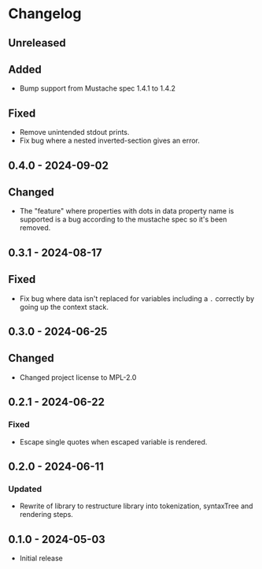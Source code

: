 # Changelog

## Unreleased

## Added

- Bump support from Mustache spec 1.4.1 to 1.4.2

## Fixed

- Remove unintended stdout prints.
- Fix bug where a nested inverted-section gives an error.

## 0.4.0 - 2024-09-02

## Changed

- The "feature" where properties with dots in data property name is
  supported is a bug according to the mustache spec so it's been
  removed.

## 0.3.1 - 2024-08-17

## Fixed

- Fix bug where data isn't replaced for variables including a `.`
  correctly by going up the context stack.

## 0.3.0 - 2024-06-25

## Changed

- Changed project license to MPL-2.0

## 0.2.1 - 2024-06-22

### Fixed

- Escape single quotes when escaped variable is rendered.

## 0.2.0 - 2024-06-11

### Updated

- Rewrite of library to restructure library into tokenization,
  syntaxTree and rendering steps.

## 0.1.0 - 2024-05-03

- Initial release
